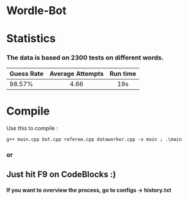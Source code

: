 # Wordle-Bot


# Statistics

### The data is based on 2300 tests on different words.

| Guess Rate | Average Attempts | Run time|
| -----------|:------------------:|:-----:|
| 98.57% | 4.66 | 19s|


# Compile

Use this to compile :

```
g++ main.cpp bot.cpp referee.cpp dataworker.cpp -o main ; .\main
```
### or 

## Just hit F9 on CodeBlocks :)


#### If you want to overview the process, go to configs -> history.txt
